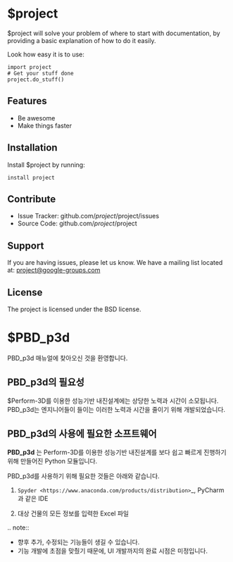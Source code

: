 $project
========

$project will solve your problem of where to start with documentation,
by providing a basic explanation of how to do it easily.

Look how easy it is to use:

    import project
    # Get your stuff done
    project.do_stuff()

Features
--------

- Be awesome
- Make things faster

Installation
------------

Install $project by running:

    install project

Contribute
----------

- Issue Tracker: github.com/$project/$project/issues
- Source Code: github.com/$project/$project

Support
-------

If you are having issues, please let us know.
We have a mailing list located at: project@google-groups.com

License
-------

The project is licensed under the BSD license.

$PBD_p3d
=========

PBD_p3d 매뉴얼에 찾아오신 것을 환영합니다.


PBD_p3d의 필요성
--------------------

$Perform-3D를 이용한 성능기반 내진설계에는 상당한 노력과 시간이 소모됩니다.  
PBD_p3d는 엔지니어들이 들이는 이러한 노력과 시간을 줄이기 위해 개발되었습니다.  

PBD_p3d의 사용에 필요한 소프트웨어
-------------------------------------



**PBD_p3d** 는 Perform-3D를 이용한 성능기반 내진설계를 보다 쉽고 빠르게 진행하기 위해 만들어진 Python 모듈입니다.

PBD_p3d를 사용하기 위해 필요한 것들은 아래와 같습니다.

1. `Spyder <https://www.anaconda.com/products/distribution>`_, PyCharm과 같은 IDE

2. 대상 건물의 모든 정보를 입력한 Excel 파일

.. note::
   * 향후 추가, 수정되는 기능들이 생길 수 있습니다.
   * 기능 개발에 초점을 맞췄기 때문에, UI 개발까지의 완료 시점은 미정입니다.